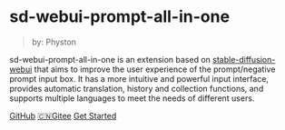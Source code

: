 <!-- _coverpage.md -->

# sd-webui-prompt-all-in-one

> by: Physton

sd-webui-prompt-all-in-one is an extension based on [stable-diffusion-webui](https://github.com/AUTOMATIC1111/stable-diffusion-webui) that aims to improve the user experience of the prompt/negative prompt input box. It has a more intuitive and powerful input interface, provides automatic translation, history and collection functions, and supports multiple languages to meet the needs of different users.

[GitHub](https://github.com/Physton/sd-webui-prompt-all-in-one)
[🇨🇳Gitee](https://gitee.com/physton/sd-webui-prompt-all-in-one)
[Get Started](Installation.md#installation)